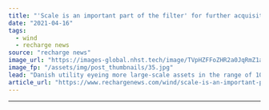 ```yaml
---
title: "'Scale is an important part of the filter' for further acquisitions -  Orsted Onshore chief"
date: "2021-04-16"
tags: 
  - wind
  - recharge news
source: "recharge news"
image_url: "https://images-global.nhst.tech/image/TVpHZFFoZHR2a0JqRmZ1aW5mbEx1Vm5hS1Q0QThPNFg3RWczR1llcDNoOD0=/nhst/binary/c6ca43140836e5f7f4c2045dc121c077"
image_fp: "/assets/img/post_thumbnails/35.jpg"
lead: "Danish utility eyeing more large-scale assets in the range of 100MW in Europe as well as solar projects in the UK, Declan Flanagan tells Recharge"
article_url: "https://www.rechargenews.com/wind/scale-is-an-important-part-of-the-filter-for-further-acquisitions-orsted-onshore-chief/2-1-996752"
---
```


---
